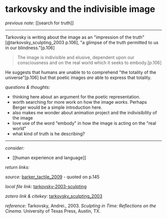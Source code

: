# tarkovsky and the indivisible image

_previous note:_  [[search for truth]]

---

Tarkovsky is writing about the image as an "impression of the truth"[@tarkovsky_sculpting_2003 p.106], "a glimpse of the truth permitted to us in our blindness."[p.106]

>The image is indivisible and elusive, dependent upon our consciousness and on the real world which it seeks to embody.[p.106]

He suggests that humans are unable to to comprehend "the totality of the universe"[p.106] but that poetic images _are_ able to express that totality. 

_questions & thoughts:_

- thinking here about an argument for the poetic representation.
- worth searching for more work on how the image _works_. Perhaps Berger would be a simple introduction here. 
- also makes me wonder about animation project and the indivisibility of the image 
- love use of the word "embody" in how the image is acting on the "real world"
- what kind of truth is he describing? 

--- 

_consider:_ 

- [[human experience and language]]



_return links:_ 



_source:_ [barker_tactile_2009](zotero://select/items/1_AGI2LELH) - quoted on p.145      

_local file link:_ [tarkovsky-2003-sculpting](hook://file/knrl92EAT?p=RHJvcGJveC9iaWJsaW9ncmFwaHkgcGRmcw==&n=tarkovsky-2003-sculpting.pdf)

_zotero link & citekey:_ [tarkovsky_sculpting_2003](zotero://select/items/1_EFT825QF)  

_reference:_ Tarkovsky, Andrei., 2003. _Sculpting in Time: Reflections on the Cinema_. University of Texas Press, Austin, TX.


